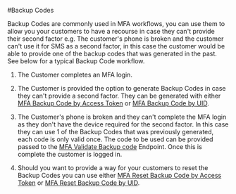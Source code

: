 #Backup Codes

Backup Codes are commonly used in MFA workflows, you can use them to allow you your customers to have a recourse in case they can't provide their second factor e.g. The customer's phone is broken and the customer can't use it for SMS as a second factor, in this case the customer would be able to provide one of the backup codes that was generated in the past. See below for a typical Backup Code workflow.


1. The Customer completes an MFA login.

2. The Customer is provided the option to generate Backup Codes in case they can't provide a second factor. They can be generated with either [MFA Backup Code by Access Token](/api/v2/customer-identity-api/multi-factor-authentication/backup-codes/mfa-backup-code-by-access-token) or [MFA Backup Code by UID](/api/v2/customer-identity-api/multi-factor-authentication/backup-codes/mfa-backup-code-by-uid).

3. The Customer's phone is broken and they can't complete the MFA login as they don't have the device required for the second factor. In this case they can use 1 of the Backup Codes that was previously generated, each code is only valid once. The code to be used can be provided passed to the [MFA Validate Backup code](/api/v2/customer-identity-api/multi-factor-authentication/backup-codes/mfa-validate-backup-code) Endpoint. Once this is complete the customer is logged in.

4. Should you want to provide a way for your customers to reset the Backup Codes you can use either [MFA Reset Backup Code by Access Token](/api/v2/customer-identity-api/multi-factor-authentication/backup-codes/mfa-reset-backup-code-by-access-token) or [MFA Reset Backup Code by UID](/api/v2/customer-identity-api/multi-factor-authentication/backup-codes/mfa-reset-backup-code-by-uid).

